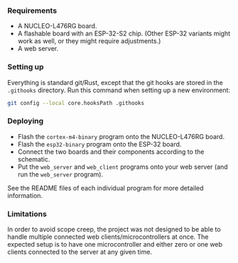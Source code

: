 ### Requirements

- A NUCLEO-L476RG board.
- A flashable board with an ESP-32-S2 chip. (Other ESP-32 variants might work as well, or they might require
  adjustments.)
- A web server.

### Setting up

Everything is standard git/Rust, except that the git hooks are stored in the `.githooks` directory. Run this command
when setting up a new environment:

```bash
git config --local core.hooksPath .githooks
```

### Deploying

- Flash the `cortex-m4-binary` program onto the NUCLEO-L476RG board.
- Flash the `esp32-binary` program onto the ESP-32 board.
- Connect the two boards and their components according to the schematic.
- Put the `web_server` and `web_client` programs onto your web server (and run the `web_server` program).

See the README files of each individual program for more detailed information.

### Limitations

In order to avoid scope creep, the project was not designed to be able to handle multiple connected web
clients/microcontrollers at once. The expected setup is to have one microcontroller and either zero or one web clients
connected to the server at any given time.

